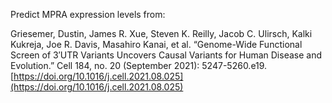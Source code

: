 Predict MPRA expression levels from:

Griesemer, Dustin, James R. Xue, Steven K. Reilly, Jacob C. Ulirsch, Kalki Kukreja, Joe R. Davis, Masahiro Kanai, et al. “Genome-Wide Functional Screen of 3′UTR Variants Uncovers Causal Variants for Human Disease and Evolution.” Cell 184, no. 20 (September 2021): 5247-5260.e19. [https://doi.org/10.1016/j.cell.2021.08.025](https://doi.org/10.1016/j.cell.2021.08.025)

